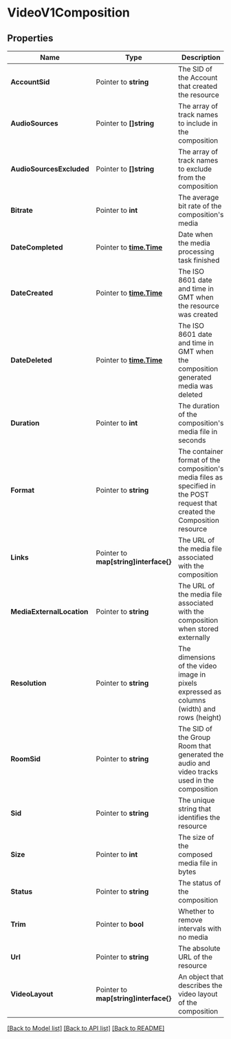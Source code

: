 # VideoV1Composition

## Properties

Name | Type | Description | Notes
------------ | ------------- | ------------- | -------------
**AccountSid** | Pointer to **string** | The SID of the Account that created the resource |
**AudioSources** | Pointer to **[]string** | The array of track names to include in the composition |
**AudioSourcesExcluded** | Pointer to **[]string** | The array of track names to exclude from the composition |
**Bitrate** | Pointer to **int** | The average bit rate of the composition's media |
**DateCompleted** | Pointer to [**time.Time**](time.Time.md) | Date when the media processing task finished |
**DateCreated** | Pointer to [**time.Time**](time.Time.md) | The ISO 8601 date and time in GMT when the resource was created |
**DateDeleted** | Pointer to [**time.Time**](time.Time.md) | The ISO 8601 date and time in GMT when the composition generated media was deleted |
**Duration** | Pointer to **int** | The duration of the composition's media file in seconds |
**Format** | Pointer to **string** | The container format of the composition's media files as specified in the POST request that created the Composition resource |
**Links** | Pointer to **map[string]interface{}** | The URL of the media file associated with the composition |
**MediaExternalLocation** | Pointer to **string** | The URL of the media file associated with the composition when stored externally |
**Resolution** | Pointer to **string** | The dimensions of the video image in pixels expressed as columns (width) and rows (height) |
**RoomSid** | Pointer to **string** | The SID of the Group Room that generated the audio and video tracks used in the composition |
**Sid** | Pointer to **string** | The unique string that identifies the resource |
**Size** | Pointer to **int** | The size of the composed media file in bytes |
**Status** | Pointer to **string** | The status of the composition |
**Trim** | Pointer to **bool** | Whether to remove intervals with no media |
**Url** | Pointer to **string** | The absolute URL of the resource |
**VideoLayout** | Pointer to **map[string]interface{}** | An object that describes the video layout of the composition |

[[Back to Model list]](../README.md#documentation-for-models) [[Back to API list]](../README.md#documentation-for-api-endpoints) [[Back to README]](../README.md)


